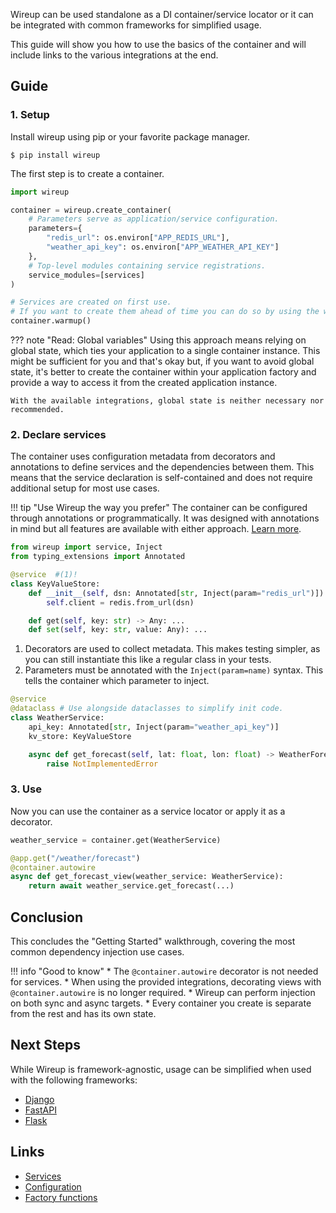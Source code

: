 Wireup can be used standalone as a DI container/service locator
or it can be integrated with common frameworks for simplified usage.

This guide will show you how to use the basics of the container
and will include links to the various integrations at the end.


## Guide

### 1. Setup

Install wireup using pip or your favorite package manager.

```shell
$ pip install wireup
```

The first step is to create a container. 

```python title="container.py"
import wireup

container = wireup.create_container(
    # Parameters serve as application/service configuration.
    parameters={
        "redis_url": os.environ["APP_REDIS_URL"],
        "weather_api_key": os.environ["APP_WEATHER_API_KEY"]
    },
    # Top-level modules containing service registrations.
    service_modules=[services]
)

# Services are created on first use.
# If you want to create them ahead of time you can do so by using the warmup method.
container.warmup()
```

??? note "Read: Global variables"
    Using this approach means relying on global state, which ties your application to a single container instance. 
    This might be sufficient for you and that's okay but, if you want to avoid global state, it's better to create 
    the container within your application factory and provide a way to access it from the created application instance.

    With the available integrations, global state is neither necessary nor recommended.


### 2. Declare services

The container uses configuration metadata from decorators and annotations 
to define services and the dependencies between them. 
This means that the service declaration is self-contained and does not require additional setup for most use cases.


!!! tip "Use Wireup the way you prefer"
    The container can be configured through annotations or programmatically.
    It was designed with annotations in mind but all features are available with either approach. [Learn more](configuration.md).



```python title="services/key_value_store.py" hl_lines="4 6"
from wireup import service, Inject
from typing_extensions import Annotated

@service  #(1)!
class KeyValueStore:
    def __init__(self, dsn: Annotated[str, Inject(param="redis_url")]) -> None:  #(2)!
        self.client = redis.from_url(dsn)

    def get(self, key: str) -> Any: ...
    def set(self, key: str, value: Any): ...
```


1. Decorators are used to collect metadata. 
    This makes testing simpler, as you can still instantiate this like a regular class in your tests.
2. Parameters must be annotated with the `Inject(param=name)` syntax. This tells the container which parameter to inject.


```python title="services/weather_service.py" hl_lines="4 5"
@service
@dataclass # Use alongside dataclasses to simplify init code.
class WeatherService:
    api_key: Annotated[str, Inject(param="weather_api_key")]
    kv_store: KeyValueStore

    async def get_forecast(self, lat: float, lon: float) -> WeatherForecast:
        raise NotImplementedError
```



### 3. Use

Now you can use the container as a service locator or apply it as a decorator.

```python
weather_service = container.get(WeatherService)
```

```python title="views/posts.py"
@app.get("/weather/forecast")
@container.autowire
async def get_forecast_view(weather_service: WeatherService):
    return await weather_service.get_forecast(...)
```

## Conclusion

This concludes the "Getting Started" walkthrough, covering the most common dependency injection use cases.

!!! info "Good to know"
    * The `@container.autowire` decorator is not needed for services.
    * When using the provided integrations,
    decorating views with `@container.autowire` is no longer required.
    * Wireup can perform injection on both sync and async targets.
    * Every container you create is separate from the rest and has its own state.

## Next Steps

While Wireup is framework-agnostic, usage can be simplified when used with the following frameworks:

- [Django](integrations/django.md)
- [FastAPI](integrations/fastapi.md)
- [Flask](integrations/flask.md)


## Links

* [Services](services.md)
* [Configuration](configuration.md)
* [Factory functions](factory_functions.md)

